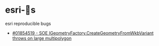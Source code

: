 ﻿# esri-🐛s
esri reproducible bugs

- [#01854519 - SOE IGeometryFactory.CreateGeometryFromWkbVariant throws on large multipolygon](/01854519)

